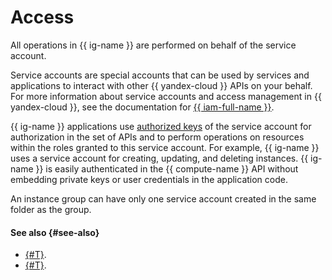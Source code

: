 # Access

All operations in {{ ig-name }} are performed on behalf of the service account.

Service accounts are special accounts that can be used by services and applications to interact with other {{ yandex-cloud }} APIs on your behalf. For more information about service accounts and access management in {{ yandex-cloud }}, see the documentation for [{{ iam-full-name }}](../../../iam/).

{{ ig-name }} applications use [authorized keys](../../../iam/concepts/authorization/key.md) of the service account for authorization in the set of APIs and to perform operations on resources within the roles granted to this service account. For example, {{ ig-name }} uses a service account for creating, updating, and deleting instances. {{ ig-name }} is easily authenticated in the {{ compute-name }} API without embedding private keys or user credentials in the application code.

An instance group can have only one service account created in the same folder as the group.

#### See also {#see-also}

- [{#T}](../../quickstart/ig.md).
- [{#T}](../../../iam/operations/sa/create.md).

